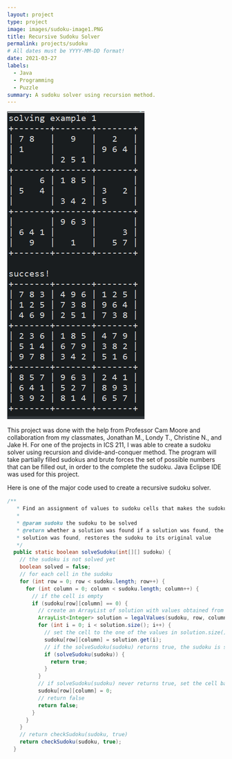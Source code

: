```yaml
---
layout: project
type: project
image: images/sudoku-image1.PNG
title: Recursive Sudoku Solver
permalink: projects/sudoku
# All dates must be YYYY-MM-DD format!
date: 2021-03-27
labels:
  - Java
  - Programming
  - Puzzle
summary: A sudoku solver using recursion method.
---
```


<img class="ui medium right floated rounded image" src="../images/sudoku-image.PNG">

This project was done with the help from Professor Cam Moore and collaboration from my classmates, Jonathan M., Londy T., Christine N., and Jake H.
For one of the projects in ICS 211, I was able to create a sudoku solver using recursion and divide-and-conquer method. The program will take partially filled 
sudokus and brute forces the set of possible numbers that can be filled out, in order to the complete the sudoku. Java Eclipse IDE was used for this project.

Here is one of the major code used to create a recursive sudoku solver.

```Java 
/**
   * Find an assignment of values to sudoku cells that makes the sudoku valid.
   *
   * @param sudoku the sudoku to be solved
   * @return whether a solution was found if a solution was found, the sudoku is filled in with the solution if no
   * solution was found, restores the sudoku to its original value
   */
  public static boolean solveSudoku(int[][] sudoku) {
    // the sudoku is not solved yet
    boolean solved = false;
    // for each cell in the sudoku
    for (int row = 0; row < sudoku.length; row++) {
      for (int column = 0; column < sudoku.length; column++) {
        // if the cell is empty
        if (sudoku[row][column] == 0) {
          // create an ArrayList of solution with values obtained from legalValues()
          ArrayList<Integer> solution = legalValues(sudoku, row, column);
          for (int i = 0; i < solution.size(); i++) {
            // set the cell to the one of the values in solution.size()
            sudoku[row][column] = solution.get(i);
            // if the solveSudoku(sudoku) returns true, the sudoku is solved
            if (solveSudoku(sudoku)) {
              return true;
            }
          }
          // if solveSudoku(sudoku) never returns true, set the cell back to 0.
          sudoku[row][column] = 0;
          // return false
          return false;
        }
      }
    }
    // return checkSudoku(sudoku, true)
    return checkSudoku(sudoku, true);
  }
 ```
